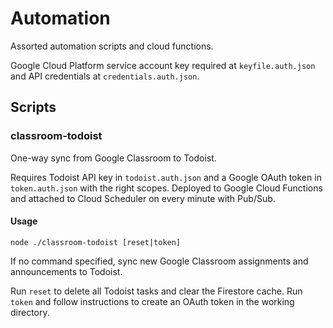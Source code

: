 # Automation

Assorted automation scripts and cloud functions.

Google Cloud Platform service account key required at `keyfile.auth.json` and API credentials at `credentials.auth.json`.

## Scripts

### classroom-todoist

One-way sync from Google Classroom to Todoist.

Requires Todoist API key in `todoist.auth.json` and a Google OAuth token in `token.auth.json` with the right scopes.
Deployed to Google Cloud Functions and attached to Cloud Scheduler on every minute with Pub/Sub.

#### Usage

`node ./classroom-todoist [reset|token]`

If no command specified, sync new Google Classroom assignments and announcements to Todoist.

Run `reset` to delete all Todoist tasks and clear the Firestore cache.
Run `token` and follow instructions to create an OAuth token in the working directory.

